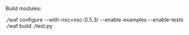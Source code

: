 Build modules:

./waf configure --with-nsc=nsc-0.5.3/ --enable-examples --enable-tests
./waf build
./test.py